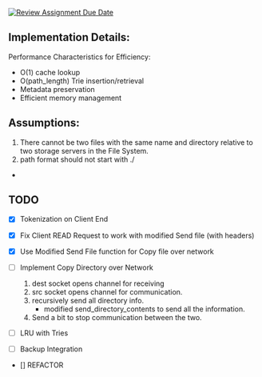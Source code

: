 [![Review Assignment Due Date](https://classroom.github.com/assets/deadline-readme-button-22041afd0340ce965d47ae6ef1cefeee28c7c493a6346c4f15d667ab976d596c.svg)](https://classroom.github.com/a/l9Jxgebc)

## Implementation Details:

Performance Characteristics for Efficiency:
- O(1) cache lookup
- O(path_length) Trie insertion/retrieval
- Metadata preservation
- Efficient memory management

## Assumptions:
1. There cannot be two files with the same name and directory relative to two storage servers in the File System.
2. path format should not start with ./
- 

## TODO
- [x] Tokenization on Client End
- [x] Fix Client READ Request to work with modified Send file (with headers)
- [x] Use Modified Send File function for Copy file over network 
- [ ] Implement Copy Directory over Network
    1. dest socket opens channel for receiving
    2. src socket opens channel for communication. 
    3. recursively send all directory info. 
        - modified send_directory_contents to send all the information.
    4. Send a bit to stop communication between the two. 

- [ ] LRU with Tries
- [ ] Backup Integration
- [] REFACTOR